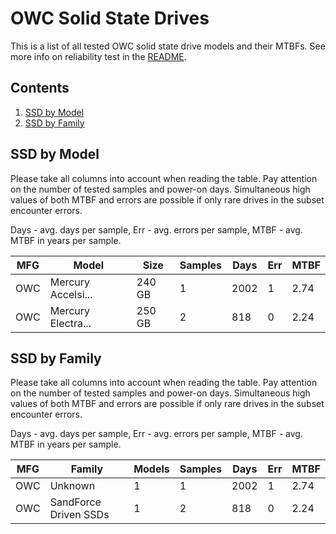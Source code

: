 OWC Solid State Drives
======================

This is a list of all tested OWC solid state drive models and their MTBFs. See
more info on reliability test in the [README](https://github.com/linuxhw/EnterpriseDrive).

Contents
--------

1. [ SSD by Model  ](#ssd-by-model)
2. [ SSD by Family ](#ssd-by-family)

SSD by Model
------------

Please take all columns into account when reading the table. Pay attention on the
number of tested samples and power-on days. Simultaneous high values of both MTBF
and errors are possible if only rare drives in the subset encounter errors.

Days - avg. days per sample,
Err  - avg. errors per sample,
MTBF - avg. MTBF in years per sample.

| MFG       | Model              | Size   | Samples | Days  | Err   | MTBF |
|-----------|--------------------|--------|---------|-------|-------|------|
| OWC       | Mercury Accelsi... | 240 GB | 1       | 2002  | 1     | 2.74   |
| OWC       | Mercury Electra... | 250 GB | 2       | 818   | 0     | 2.24   |

SSD by Family
-------------

Please take all columns into account when reading the table. Pay attention on the
number of tested samples and power-on days. Simultaneous high values of both MTBF
and errors are possible if only rare drives in the subset encounter errors.

Days - avg. days per sample,
Err  - avg. errors per sample,
MTBF - avg. MTBF in years per sample.

| MFG       | Family                 | Models | Samples | Days  | Err   | MTBF |
|-----------|------------------------|--------|---------|-------|-------|------|
| OWC       | Unknown                | 1      | 1       | 2002  | 1     | 2.74   |
| OWC       | SandForce Driven SSDs  | 1      | 2       | 818   | 0     | 2.24   |
